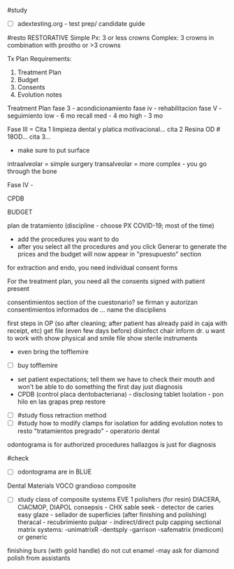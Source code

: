 #study  
- [ ] adextesting.org - test prep/ candidate guide

#resto
RESTORATIVE
 Simple Px: 3 or less crowns
 Complex: 3 crowns in combination with prostho or >3 crowns

Tx Plan Requirements:
1) Treatment Plan
2) Budget
3) Consents
4) Evolution notes

Treatment Plan
fase 3 - acondicionamiento
fase iv - rehabilitacion
fase V - seguimiento
	low - 6 mo recall
	med - 4 mo
	high - 3 mo

Fase III = Cita 1 limpieza dental y platica motivacional... cita 2 Resina OD # 18OD... cita 3...
- make sure to put surface

intraalveolar = simple surgery
transalveolar = more complex - you go through the bone

Fase IV - 

CPDB

BUDGET

plan de tratamiento (discipline - choose PX COVID-19; most of the time)
- add the procedures you want to do
- after you select all the procedures and you click Generar to generate the prices and the budget will now appear in "presupuesto" section

for extraction and endo, you need individual consent forms

For the treatment plan, you need all the consents signed with patient present

consentimientos section of the cuestonario?
se firman y autorizan consentimientos informados de ... name the discipliens

 first steps in OP (so after cleaning; after patient has already paid in caja with receipt, etc)
 get file (even few days before)
 disinfect chair
 inform dr. u want to work with
 show physical and smile file
 show sterile instruments
 - even bring the tofflemire
 - [ ] buy tofflemire
 - set patient expectations; tell them we have to check their mouth and won't be able to do something the first day just diagnosis
 - CPDB (control placa dentobacteriana) - disclosing tablet
 Isolation - pon hilo en las grapas
 prep
 restore
 - [ ] #study floss retraction method
 - [ ] #study how to modify clamps for isolation
 for adding evolution notes to resto
 "tratamientos pregrado" - operatorio dental

odontograma is for authorized procedures
hallazgos is just for diagnosis

#check
- [ ] odontograma are in BLUE 

Dental Materials
VOCO grandioso composite
- [ ] study class of composite systems
EVE 1 polishers (for resin)
DIACERA, CIACMOP, DIAPOL
consepsis - CHX
sable seek - detector de caries
easy glaze - sellador de superficies (after finishing and polishing)
theracal - recubrimiento pulpar - indirect/direct pulp capping
sectional matrix systems:
-unimatrixR
-dentsply
-garrison
-safematrix (medicom) or generic


finishing burs (with gold handle) do not cut enamel
-may ask for diamond polish from assistants

 
 